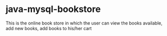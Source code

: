 # java-mysql-bookstore
This is the online book store in which the user can view the books available, add new books, add books to his/her cart  
